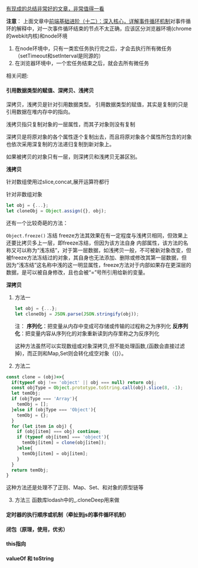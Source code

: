 [有现成的总结非常好的文章，非常值得一看](https://www.jianshu.com/p/cd3fee40ef59)

**注意**： 上面文章中[前端基础进阶（十二）：深入核心，详解事件循环机制](https://www.jianshu.com/p/12b9f73c5a4f)对事件循环的解释中，对一次事件循环结束的节点不太正确，应该区分浏览器环境(chrome的webkit内核)和node环境
1. 在node环境中，只有一类宏任务执行完之后，才会去执行所有微任务（setTimeout和setInterval是同源的）
2. 在浏览器环境中，一个宏任务结束之后，就会去所有微任务

相关问题:
#### 引用数据类型的赋值、深拷贝、浅拷贝
深拷贝，浅拷贝是针对引用数据类型。
引用数据类型的赋值，其实是复制的只是引用数据在堆内存中的指向。

浅拷贝指只复制对象的一层属性，而其子对象则没有复制

深拷贝是将原对象的各个属性逐个复制出去，而且将原对象各个属性所包含的对象也依次采用深复制的方法递归复制到新对象上。

如果被拷贝的对象只有一层，则深拷贝和浅拷贝无甚区别。

**浅拷贝**

针对数组使用过slice,concat,展开运算符都行

针对非数组对象
```javascript
let obj = {...};
let cloneObj = Object.assign({}, obj);
```

还有一个比较奇葩的方法：

`Object.freeze()` 冻结
freeze方法其效果在有一定程度与浅拷贝相同，但效果上还要比拷贝多上一层，即freeze冻结，但因为该方法自身 内部属性，该方法的名称又可以称为“浅冻结”，对于第一层数据，如浅拷贝一般，不可被新对象改变，但被freeze方法冻结过的对象，其自身也无法添加、删除或修改其第一层数据，但因为“浅冻结”这名称中浅的这一明显属性，freeze方法对于内部如果存在更深层的数据，是可以被自身修改，且也会被“=”号所引用给新的变量。


**深拷贝**

1. 方法一
    ```javascript
    let obj = {...};
    let cloneObj = JSON.parse(JSON.stringify(obj));
    ```
    注：
    **序列化**：把变量从内存中变成可存储或传输的过程称之为序列化
    **反序列化**：把变量内容从序列化的对象重新读到内存里称之为反序列化

    这种方法虽然可以实现数组或对象深拷贝,但不能处理函数,(函数会直接过滤掉)，而正则和Map,Set则会转化成空对象（{}）。

2. 方法二
```javascript
const clone = (obj)=>{
  if(typeof obj !== 'object' || obj === null) return obj;
  const objType = Object.prototype.toString.call(obj).slice(8, -1);
  let temObj;
  if (objType === 'Array'){
    temObj = [];
  }else if (objType === 'Object'){
    temObj = {};
  }
  for (let item in obj) {
    if (obj[item] === obj) continue;
    if (typeof obj[item] === 'object'){
      temObj[item] = clone(obj[item]);
    }else{
      temObj[item] = obj[item];
    }
  }
  return temObj;
}
```
这种方法还是处理不了正则、Map、Set、和对象的原型链等

3. 方法三
函数库lodash中的_.cloneDeep用来做


#### 定时器的执行顺序或机制（牵扯到js的事件循环机制）

#### 闭包（原理，使用，优劣）

#### this指向

#### valueOf 和 toString